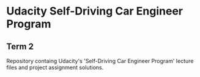 # Udacity Self-Driving Car Engineer Program
## Term 2

Repository containg Udacity's 'Self-Driving Car Engineer Program' lecture files and project assignment solutions.
